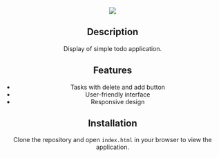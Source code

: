 <div align="center">
  <img src="https://nkb-backend-media-static-tenxiitian.s3.ap-south-1.amazonaws.com/tenxiitian_prod/programs/Tech+Programs/frontend-content/ccbp/coding-practice-questions/dynamic-webapps/todo-application-part-1-v1.png" style="max-width: 80%;">

## Description

Display of simple todo application.
## Features

- Tasks with delete and add button
- User-friendly interface
- Responsive design

## Installation

Clone the repository and open `index.html` in your browser to view the application.

